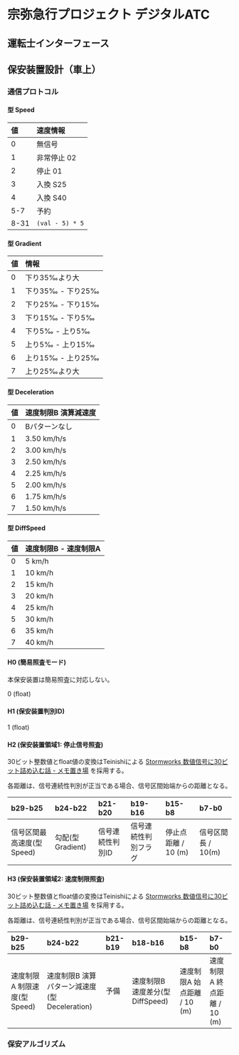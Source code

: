 # 宗弥急行プロジェクト デジタルATC

## 運転士インターフェース

## 保安装置設計（車上）

### 通信プロトコル

#### 型 Speed

|値|速度情報|
|:-|:---|
|0|無信号|
|1|非常停止 02|
|2|停止 01|
|3|入換 S25|
|4|入換 S40|
|5-7|予約|
|8-31|`(val - 5) * 5`|

#### 型 Gradient

|値|情報|
|:-|:---|
|0|下り35‰より大|
|1|下り35‰ - 下り25‰|
|2|下り25‰ - 下り15‰|
|3|下り15‰ - 下り5‰|
|4|下り5‰ - 上り5‰|
|5|上り5‰ - 上り15‰|
|6|上り15‰ - 上り25‰|
|7|上り25‰より大|

#### 型 Deceleration

|値|速度制限B 演算減速度|
|:-|:---|
|0|Bパターンなし|
|1|3.50 km/h/s|
|2|3.00 km/h/s|
|3|2.50 km/h/s|
|4|2.25 km/h/s|
|5|2.00 km/h/s|
|6|1.75 km/h/s|
|7|1.50 km/h/s|

#### 型 DiffSpeed

|値|速度制限B - 速度制限A|
|:-|:---|
|0|5 km/h|
|1|10 km/h|
|2|15 km/h|
|3|20 km/h|
|4|25 km/h|
|5|30 km/h|
|6|35 km/h|
|7|40 km/h|

#### H0 (簡易照査モード)
本保安装置は簡易照査に対応しない。

0 (float)

#### H1 (保安装置判別ID)
1 (float)

#### H2 (保安装置領域1: 停止信号照査)
30ビット整数値とfloat値の変換はTeinishiによる [Stormworks 数値信号に30ビット詰め込む話 - メモ置き場](https://teinishi.hateblo.jp/entry/stormworks-number-30bit) を採用する。

各距離は、信号連続性判別が正当である場合、信号区間始端からの距離となる。

|b29-b25|b24-b22|b21-b20|b19-b16|b15-b8|b7-b0|
|:------|:------|:------|:------|:-----|:----|
|信号区間最高速度(型 Speed)|勾配(型 Gradient)|信号連続性判別ID|信号連続性判別フラグ|停止点距離 / 10 (m)|信号区間長 / 10(m)|

#### H3 (保安装置領域2: 速度制限照査)
30ビット整数値とfloat値の変換はTeinishiによる [Stormworks 数値信号に30ビット詰め込む話 - メモ置き場](https://teinishi.hateblo.jp/entry/stormworks-number-30bit) を採用する。

各距離は、信号連続性判別が正当である場合、信号区間始端からの距離となる。

|b29-b25|b24-b22|b21-b19|b18-b16|b15-b8|b7-b0|
|:------|:------|:------|:------|:-----|:----|
|速度制限A 制限速度(型 Speed)|速度制限B 演算パターン減速度(型 Deceleration)|予備|速度制限B 速度差分(型 DiffSpeed)|速度制限A 始点距離 / 10 (m)|速度制限A 終点距離 / 10 (m)|

### 保安アルゴリズム

<!-- 上の各情報の図 -->
